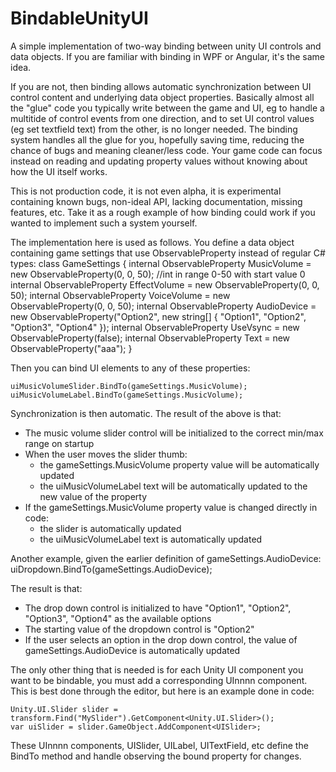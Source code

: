 # BindableUnityUI
A simple implementation of two-way binding between unity UI controls and data objects. If you are familiar with binding in WPF or Angular, it's the same idea.

If you are not, then binding allows automatic synchronization between UI control content and underlying data object properties. Basically almost all the "glue" code you typically write between the game and UI, eg to handle a multitide of control events from one direction, and to set UI control values (eg set textfield text) from the other, is no longer needed. The binding system handles all the glue for you, hopefully saving time, reducing the chance of bugs and meaning cleaner/less code. Your game code can focus instead on reading and updating property values without knowing about how the UI itself works. 

This is not production code, it is not even alpha, it is experimental containing known bugs, non-ideal API, lacking documentation, missing features, etc. Take it as a rough example of how binding could work if you wanted to implement such a system yourself.

The implementation here is used as follows. You define a data object containing game settings that use ObservableProperty<T> instead of regular C# types:
    class GameSettings
    {
      internal ObservableProperty<int> MusicVolume = new ObservableProperty<int>(0, 0, 50); //int in range 0-50 with start value 0
      internal ObservableProperty<int> EffectVolume = new ObservableProperty<int>(0, 0, 50);
      internal ObservableProperty<int> VoiceVolume = new ObservableProperty<int>(0, 0, 50);
      internal ObservableProperty<string> AudioDevice = new ObservableProperty<string>("Option2", new string[] { "Option1", "Option2", "Option3", "Option4" });
      internal ObservableProperty<bool> UseVsync = new ObservableProperty<bool>(false);
      internal ObservableProperty<string> Text = new ObservableProperty<string>("aaa");
    }

Then you can bind UI elements to any of these properties:

    uiMusicVolumeSlider.BindTo(gameSettings.MusicVolume);
    uiMusicVolumeLabel.BindTo(gameSettings.MusicVolume);

Synchronization is then automatic. The result of the above is that:
* The music volume slider control will be initialized to the correct min/max range on startup
* When the user moves the slider thumb:
  * the gameSettings.MusicVolume property value will be automatically updated
  * the uiMusicVolumeLabel text will be automatically updated to the new value of the property
* If the gameSettings.MusicVolume property value is changed directly in code:
  * the slider is automatically updated
  * the uiMusicVolumeLabel text is automatically updated

Another example, given the earlier definition of gameSettings.AudioDevice:
    uiDropdown.BindTo(gameSettings.AudioDevice);
    
The result is that:
* The drop down control is initialized to have "Option1", "Option2", "Option3", "Option4" as the available options
* The starting value of the dropdown control is "Option2"
* If the user selects an option in the drop down control, the value of gameSettings.AudioDevice is automatically updated

The only other thing that is needed is for each Unity UI component you want to be bindable, you must add a corresponding UInnnn component. This is best done through the editor, but here is an example done in code:
    
    Unity.UI.Slider slider = transform.Find("MySlider").GetComponent<Unity.UI.Slider>();
    var uiSlider = slider.GameObject.AddComponent<UISlider>;
    
These UInnnn components, UISlider, UILabel, UITextField, etc define the BindTo method and handle observing the bound property for changes.
  

